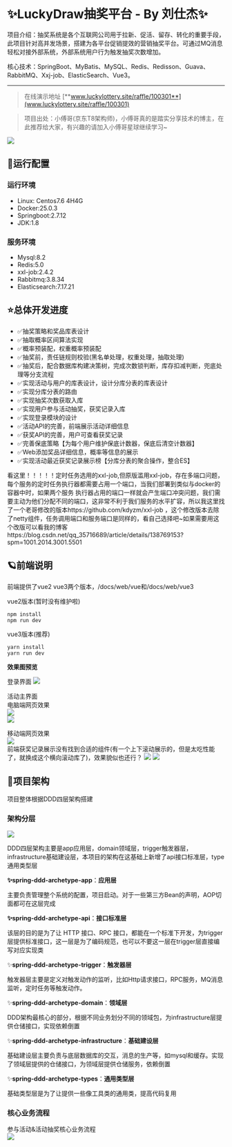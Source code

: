 # ✨LuckyDraw抽奖平台 - By 刘仕杰✨

项目介绍：抽奖系统是各个互联网公司用于拉新、促活、留存、转化的重要手段，此项目针对高并发场景，搭建为各平台促销提效的营销抽奖平台。可通过MQ消息轻松对接外部系统，外部系统用户行为触发抽奖次数增加。

核心技术：SpringBoot、MyBatis、MySQL、Redis、Redisson、Guava、RabbitMQ、Xxj-job、ElasticSearch、Vue3。

---

>在线演示地址 [**www.luckylottery.site/raffle/100301**](www.luckylottery.site/raffle/100301)

>项目出处：小傅哥(京东T8架构师)，小傅哥真的是踏实分享技术的博主，在此推荐给大家，有兴趣的请加入小傅哥星球继续学习~

![](https://github.com/1321928757/static-resources/blob/main/zhishixq.png?raw=true)  

## 💫运行配置

### 运行环境
- Linux: Centos7.6 4H4G
- Docker:25.0.3
- Springboot:2.7.12
- JDK:1.8

### 服务环境
- Mysql:8.2
- Redis:5.0
- xxl-job:2.4.2
- Rabbitmq:3.8.34
- Elasticsearch:7.17.21

## ⭐总体开发进度

- ✅抽奖策略和奖品库表设计
- ✅抽取概率区间算法实现
- ✅概率预装配，权重概率预装配
- ✅抽奖前，责任链规则校验(黑名单处理，权重处理，抽取处理)
- ✅抽奖后，配合数据库构建决策树，完成次数锁判断，库存扣减判断，兜底处理等分支流程
- ✅实现活动与用户的库表设计，设计分库分表的库表设计
- ✅实现分库分表的路由
- ✅实现抽奖次数获取入库
- ✅实现用户参与活动抽奖，获奖记录入库
- ✅实现登录模块的设计
- ✅活动API的完善，前端展示活动详细信息
- ✅获奖API的完善，用户可查看获奖记录
- ✅完善保底策略【为每个用户维护保底计数器，保底后清空计数器】
- ✅Web添加奖品详细信息，概率等信息的展示
- ✅实现活动最近获奖记录展示榜【分库分表的聚合操作，整合ES】

看这里！！！！！定时任务选用的xxl-job,但原版滥用xxl-job，存在多端口问题，每个服务的定时任务执行器都需要占用一个端口，当我们部署到类似与docker的容器中时，如果两个服务
执行器占用的端口一样就会产生端口冲突问题，我们需要主动为他们分配不同的端口，这非常不利于我们服务的水平扩容，所以我这里找了一个老哥修改的版本https://github.com/kdyzm/xxl-job
，这个修改版本去除了netty组件，任务调用端口和服务端口是同样的，看自己选择吧~如果需要用这个改版可以看我的博客https://blog.csdn.net/qq_35716689/article/details/138769153?spm=1001.2014.3001.5501

## 🪐前端说明

前端提供了vue2 vue3两个版本，/docs/web/vue和/docs/web/vue3

vue2版本(暂时没有维护啦)

```
npm install
npm run dev
```

vue3版本(推荐)

```
yarn install
yarn run dev
```

**效果图预览**

登录界面
![](https://img-blog.csdnimg.cn/direct/7f313b52a7b043ccb0f87ac639aaee44.png)

活动主界面  
电脑端网页效果  
![](https://github.com/1321928757/static-resources/blob/main/PC1.png?raw=true)  
![](https://github.com/1321928757/static-resources/blob/main/PC2.png?raw=true)  

移动端网页效果  
![](https://github.com/1321928757/static-resources/blob/main/PE1.jpg?raw=true)  
前端获奖记录展示没有找到合适的组件(有一个上下滚动展示的，但是太吃性能了，就换成这个横向滚动库了)，效果貌似也还行？
![](https://github.com/1321928757/static-resources/blob/main/PE2.jpg?raw=true)
![](https://github.com/1321928757/static-resources/blob/main/PE3.jpg?raw=true)


## 🫧项目架构

项目整体根据DDD四层架构搭建

### 架构分层

![](https://img-blog.csdnimg.cn/direct/e367e120dc7543d385f518fd5ff67267.png)

DDD四层架构主要是app应用层，domain领域层，trigger触发器层，infrastructure基础建设层，本项目的架构在这基础上新增了api接口标准层，type通用类型层

**✨spring-ddd-archetype-app**：**应用层**

主要负责管理整个系统的配置，项目启动。对于一些第三方Bean的声明，AOP切面都可在这层完成

**✨spring-ddd-archetype-api**：**接口标准层**

该层的目的是为了让 HTTP 接口、RPC 接口，都能在一个标准下开发，为trigger层提供标准接口，这一层是为了编码规范，也可以不要这一层在trigger层直接编写对应实现类

✨**spring-ddd-archetype-trigger**：**触发器层**

触发器层主要是定义对触发动作的监听，比如Http请求接口，RPC服务，MQ消息监听，定时任务等触发动作。

✨**spring-ddd-archetype-domain**：**领域层**

DDD架构最核心的部分，根据不同业务划分不同的领域包，为infrastructure层提供仓储接口，实现依赖倒置

✨**spring-ddd-archetype-infrastructure**：**基础建设层**

基础建设层主要负责与底层数据库的交互，消息的生产等，如mysql和缓存。实现了领域层提供的仓储接口，为领域层提供仓储服务，依赖倒置

✨**spring-ddd-archetype-types**：**通用类型层**

基础类型层是为了让提供一些像工具类的通用类，提高代码复用

### 核心业务流程
参与活动&活动抽奖核心业务流程  
![](https://github.com/1321928757/static-resources/blob/main/yuque_diagram%20(12).jpg?raw=true)
